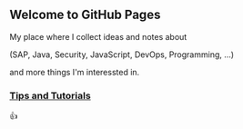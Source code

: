 ## Welcome to GitHub Pages

My place where I collect ideas and notes about

(SAP, Java, Security, JavaScript, DevOps, Programming, …)

and more things I'm interessted in.


### [Tips and Tutorials](https://wechris.github.io/tips-tutorials/)

 :+1:
